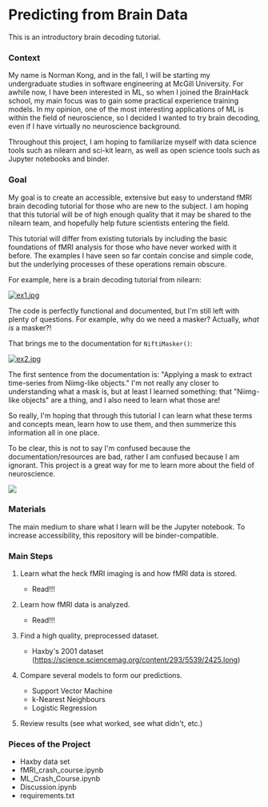 # Predicting from Brain Data

This is an introductory brain decoding tutorial. 

### Context

My name is Norman Kong, and in the fall, I will be starting my undergraduate studies in software engineering at McGill University. For awhile now, I have been interested in ML, so when I joined the BrainHack school, my main focus was to gain some practical experience training models. In my opinion, one of the most interesting applications of ML is within the field of neuroscience, so I decided I wanted to try brain decoding, even if I have virtually no neuroscience background. 

Throughout this project, I am hoping to familiarize myself with data science tools such as nilearn and sci-kit learn, as well as open science tools such as Jupyter notebooks and binder.

### Goal

My goal is to create an accessible, extensive but easy to understand fMRI brain decoding tutorial for those who are new to the subject. I am hoping that this tutorial will be of high enough quality that it may be shared to the nilearn team, and hopefully help future scientists entering the field. 

This tutorial will differ from existing tutorials by including the basic foundations of fMRI analysis for those who have never worked with it before. The examples I have seen so far contain concise and simple code, but the underlying processes of these operations remain obscure. 

For example, here is a brain decoding tutorial from nilearn:

[![ex1.jpg](https://i.postimg.cc/x8bwgH1Y/ex1.jpg)](https://postimg.cc/8fNXz7vn)

The code is perfectly functional and documented, but I'm still left with plenty of questions. For example, why do we need a masker? Actually, *what is* a masker?!

That brings me to the documentation for `NiftiMasker()`:

[![ex2.jpg](https://i.postimg.cc/G9wZf24D/ex2.jpg)](https://postimg.cc/Mf5PMzbZ)

The first sentence from the documentation is: "Applying a mask to extract time-series from Niimg-like objects." I'm not really any closer to understanding what a mask is, but at least I learned something: that "Niimg-like objects" are a thing, and I also need to learn what those are! 

So really, I'm hoping that through this tutorial I can learn what these terms and concepts mean, learn how to use them, and then summerize this information all in one place. 

To be clear, this is not to say I'm confused because the documentation/resources are bad, rather I am confused because I am ignorant. This project is a great way for me to learn more about the field of neuroscience.

![](http://giphygifs.s3.amazonaws.com/media/SAAMcPRfQpgyI/giphy.gif)

### Materials

The main medium to share what I learn will be the Jupyter notebook. To increase accessibility, this repository will be binder-compatible. 

### Main Steps

1. Learn what the heck fMRI imaging is and how fMRI data is stored.
    - Read!!!

2. Learn how fMRI data is analyzed.
    - Read!!!

3. Find a high quality, preprocessed dataset.
    - Haxby's 2001 dataset (https://science.sciencemag.org/content/293/5539/2425.long)

4. Compare several models to form our predictions.
    - Support Vector Machine 
    - k-Nearest Neighbours
    - Logistic Regression

5. Review results (see what worked, see what didn't, etc.)

### Pieces of the Project

- Haxby data set
- fMRI_crash_course.ipynb
- ML_Crash_Course.ipynb
- Discussion.ipynb
- requirements.txt


